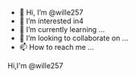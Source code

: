 - 👋 Hi, I’m @wille257
- 👀 I’m interested in4
- 🌱 I’m currently learning ...
- 💞️ I’m looking to collaborate on ...
- 📫 How to reach me ...

<!---
wille257/wille257 is a ✨ special ✨ repository because its `README.md` (this file) appears on your GitHub profile.
You can click the Preview link to take a look at your changes.
--->
Hi,I'm @wille257 
